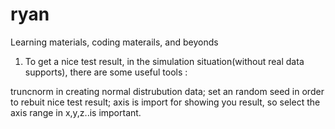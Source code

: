 # ryan
Learning materials, coding materails, and beyonds


1. To get a nice test result, in the simulation situation(without real data supports), there are
some useful tools : 

truncnorm in creating normal distrubution data;
set an random seed in order to rebuit nice test result;
axis is import for showing you result, so select the axis range in x,y,z..is important.
